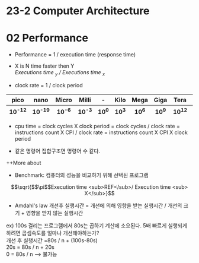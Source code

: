 # 23-2 Computer Architecture 
# 02 Performance

- Performance = 1 / execution time (response time)
- X is N time faster then Y <br>
  <em> Executions time <sub>y</sub> / Executions time <sub>x</sub> </em>

- clock rate = 1 / clock period

<table>
  <thead>
    <tr><th>pico</th><th>nano</th><th>Micro</th><th>Milli</th><th>-</th><th>Kilo</th><th>Mega</th><th>Giga</th><th>Tera</th><th>Peta</th></tr>
    <tr><th>10<sup>-12<sup></th><th>10<sup>-19<sup></th><th>10<sup>-6<sup></th><th>10<sup>-3<sup></th><th>10<sup>0<sup></th><th>10<sup>3<sup></th><th>10<sup>6<sup></th><th>10<sup>9<sup></th><th>10<sup>12<sup></th><th>10<sup>15<sup></th></tr>
  </thead>
</table>

- cpu time = clock cycles X clock period = clock cycles / clock rate = instructions count X CPI / clock rate = instructions count X CPI X clock period
  
- 같은 명령어 집합구조면 명령어 수 같다.

++More about
- Benchmark: 컴퓨터의 성능을 비교하기 위해 선택된 프로그램

$$\sqrt{$$\pi$$Execution time <sub>REF</sub>/ Execution time <sub> X</sub>}$$

- Amdahl's law
개선후 실행시간 = 개선에 의해 영향을 받는 실행시간 / 개선의 크기 + 영향을 받지 않는 실행시간

ex) 100s 걸리는 프로그램에서 80s는 곱하기 계산에 소요된다. 5배 빠르게 실행되게 하려면 곱셈속도를 얼마나 개선해야하는가? <br>
개선 후 실행시간 =80s / n + (100s-80s) <br>
20s = 80s / n + 20s <br>
0 = 80s / n --> 불가능 <br>




